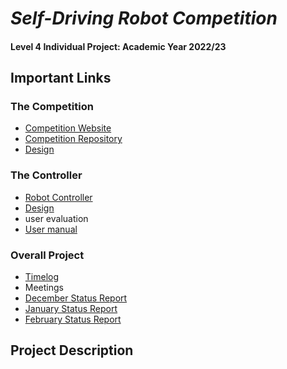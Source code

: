 # _Self-Driving Robot Competition_

#### Level 4 Individual Project: Academic Year 2022/23

## Important Links

### The Competition
* [Competition Website](https://robot-competition.github.io/robot-competition/)
* [Competition Repository](https://github.com/Robot-Competition)
* [Design](./design/Competition/README.md)

### The Controller
* [Robot Controller](https://lewistrundle.github.io/L4-Individual-Project/)
* [Design](./design/Controller/README.md)
* user evaluation
* [User manual](./src/user_manual.md)


### Overall Project
* [Timelog](./timelog.md)
* Meetings
* [December Status Report](./status_reports/December_Status_Report.pdf)
* [January Status Report](./status_reports/January_Status_Report.pdf)
* [February Status Report](./status_reports/February_Status_Report.pdf)


## Project Description
